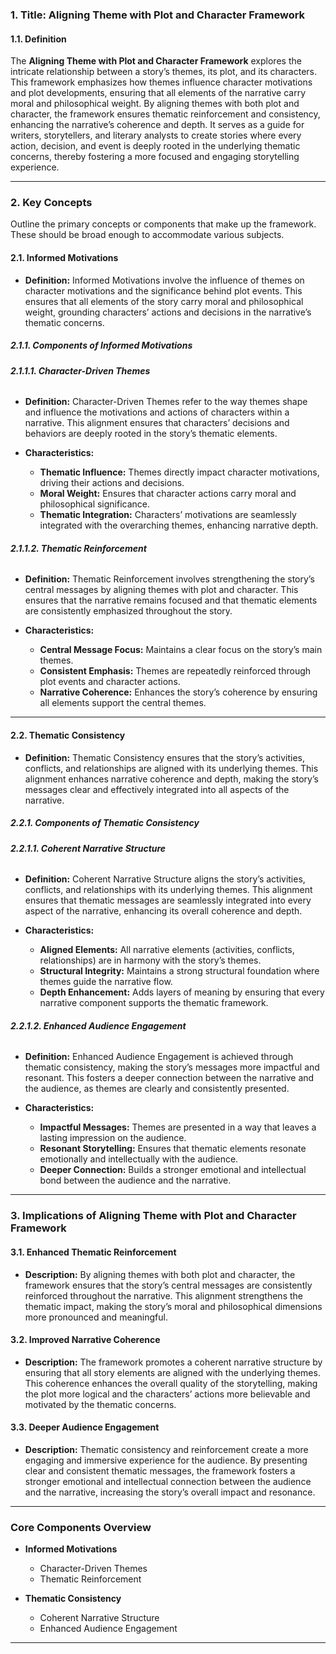 ### **1. Title: Aligning Theme with Plot and Character Framework**

#### **1.1. Definition**

The **Aligning Theme with Plot and Character Framework** explores the intricate relationship between a story’s themes, its plot, and its characters. This framework emphasizes how themes influence character motivations and plot developments, ensuring that all elements of the narrative carry moral and philosophical weight. By aligning themes with both plot and character, the framework ensures thematic reinforcement and consistency, enhancing the narrative’s coherence and depth. It serves as a guide for writers, storytellers, and literary analysts to create stories where every action, decision, and event is deeply rooted in the underlying thematic concerns, thereby fostering a more focused and engaging storytelling experience.

---

### **2. Key Concepts**

Outline the primary concepts or components that make up the framework. These should be broad enough to accommodate various subjects.

#### **2.1. Informed Motivations**

- **Definition:**
  Informed Motivations involve the influence of themes on character motivations and the significance behind plot events. This ensures that all elements of the story carry moral and philosophical weight, grounding characters’ actions and decisions in the narrative’s thematic concerns.

##### **2.1.1. Components of Informed Motivations**

###### **2.1.1.1. Character-Driven Themes**

- **Definition:**
  Character-Driven Themes refer to the way themes shape and influence the motivations and actions of characters within a narrative. This alignment ensures that characters’ decisions and behaviors are deeply rooted in the story’s thematic elements.

- **Characteristics:**
  - **Thematic Influence:** Themes directly impact character motivations, driving their actions and decisions.
  - **Moral Weight:** Ensures that character actions carry moral and philosophical significance.
  - **Thematic Integration:** Characters’ motivations are seamlessly integrated with the overarching themes, enhancing narrative depth.

###### **2.1.1.2. Thematic Reinforcement**

- **Definition:**
  Thematic Reinforcement involves strengthening the story’s central messages by aligning themes with plot and character. This ensures that the narrative remains focused and that thematic elements are consistently emphasized throughout the story.

- **Characteristics:**
  - **Central Message Focus:** Maintains a clear focus on the story’s main themes.
  - **Consistent Emphasis:** Themes are repeatedly reinforced through plot events and character actions.
  - **Narrative Coherence:** Enhances the story’s coherence by ensuring all elements support the central themes.

---

#### **2.2. Thematic Consistency**

- **Definition:**
  Thematic Consistency ensures that the story’s activities, conflicts, and relationships are aligned with its underlying themes. This alignment enhances narrative coherence and depth, making the story’s messages clear and effectively integrated into all aspects of the narrative.

##### **2.2.1. Components of Thematic Consistency**

###### **2.2.1.1. Coherent Narrative Structure**

- **Definition:**
  Coherent Narrative Structure aligns the story’s activities, conflicts, and relationships with its underlying themes. This alignment ensures that thematic messages are seamlessly integrated into every aspect of the narrative, enhancing its overall coherence and depth.

- **Characteristics:**
  - **Aligned Elements:** All narrative elements (activities, conflicts, relationships) are in harmony with the story’s themes.
  - **Structural Integrity:** Maintains a strong structural foundation where themes guide the narrative flow.
  - **Depth Enhancement:** Adds layers of meaning by ensuring that every narrative component supports the thematic framework.

###### **2.2.1.2. Enhanced Audience Engagement**

- **Definition:**
  Enhanced Audience Engagement is achieved through thematic consistency, making the story’s messages more impactful and resonant. This fosters a deeper connection between the narrative and the audience, as themes are clearly and consistently presented.

- **Characteristics:**
  - **Impactful Messages:** Themes are presented in a way that leaves a lasting impression on the audience.
  - **Resonant Storytelling:** Ensures that thematic elements resonate emotionally and intellectually with the audience.
  - **Deeper Connection:** Builds a stronger emotional and intellectual bond between the audience and the narrative.

---

### **3. Implications of Aligning Theme with Plot and Character Framework**

#### **3.1. Enhanced Thematic Reinforcement**

- **Description:**
  By aligning themes with both plot and character, the framework ensures that the story’s central messages are consistently reinforced throughout the narrative. This alignment strengthens the thematic impact, making the story’s moral and philosophical dimensions more pronounced and meaningful.

#### **3.2. Improved Narrative Coherence**

- **Description:**
  The framework promotes a coherent narrative structure by ensuring that all story elements are aligned with the underlying themes. This coherence enhances the overall quality of the storytelling, making the plot more logical and the characters’ actions more believable and motivated by the thematic concerns.

#### **3.3. Deeper Audience Engagement**

- **Description:**
  Thematic consistency and reinforcement create a more engaging and immersive experience for the audience. By presenting clear and consistent thematic messages, the framework fosters a stronger emotional and intellectual connection between the audience and the narrative, increasing the story’s overall impact and resonance.

---

### **Core Components Overview**

- **Informed Motivations**

  - Character-Driven Themes
  - Thematic Reinforcement

- **Thematic Consistency**
  - Coherent Narrative Structure
  - Enhanced Audience Engagement

---
